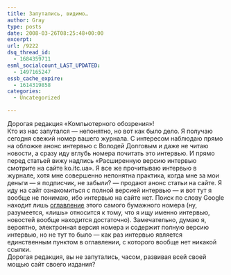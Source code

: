 ```yaml
---
title: Запутались, видимо…
author: Gray
type: posts
date: 2008-03-26T08:25:48+00:00
excerpt:
url: /9222
dsq_thread_id:
  - 1684359711
esml_socialcount_LAST_UPDATED:
  - 1497165247
essb_cache_expire:
  - 1614319858
categories:
  - Uncategorized

---
```








Дорогая редакция &#171;Компьютерного обозрения&#187;!  
Кто из нас запутался &#8212; непонятно, но вот как было дело. Я получаю сегодня свежий номер вашего журнала. С интересом наблюдаю прямо на обложке анонс интервью с Володей Долговым и даже не читаю новости, а сразу иду вглубь номера почитать это интервью. И прямо перед статьей вижу надпись &#171;Расширенную версию интервью смотрите на сайте ko.itc.ua&#187;. Я все же прочитываю интервью в журнале, хотя мне совершенно непонятна практика, когда мне за мои деньги &#8212; я подписчик, не забыли? &#8212; продают анонс статьи на сайте. Я иду на сайт ознакомиться с полной версией интервью &#8212; и вот тут я вообще не понимаю, ибо интервью на сайте нет. Поиск по слову Google находит лишь <a href="http://ko.itc.ua/node/35127" target="_blank">оглавление</a> этого самого бумажного номера (ну, разумеется, &#171;лишь&#187; относится к тому, что я ищу именно интервью, новостей вообще находится достаточно). Замечательно, думаю я, вероятно, электронная версия номера и содержит полную версию интервью, но не тут то было &#8212; как раз интервью является единственным пунктом в оглавлении, с которого вообще нет никакой ссылки.  
Дорогая редакция, вы не запутались, часом, развивая всей своей мощью сайт своего издания?